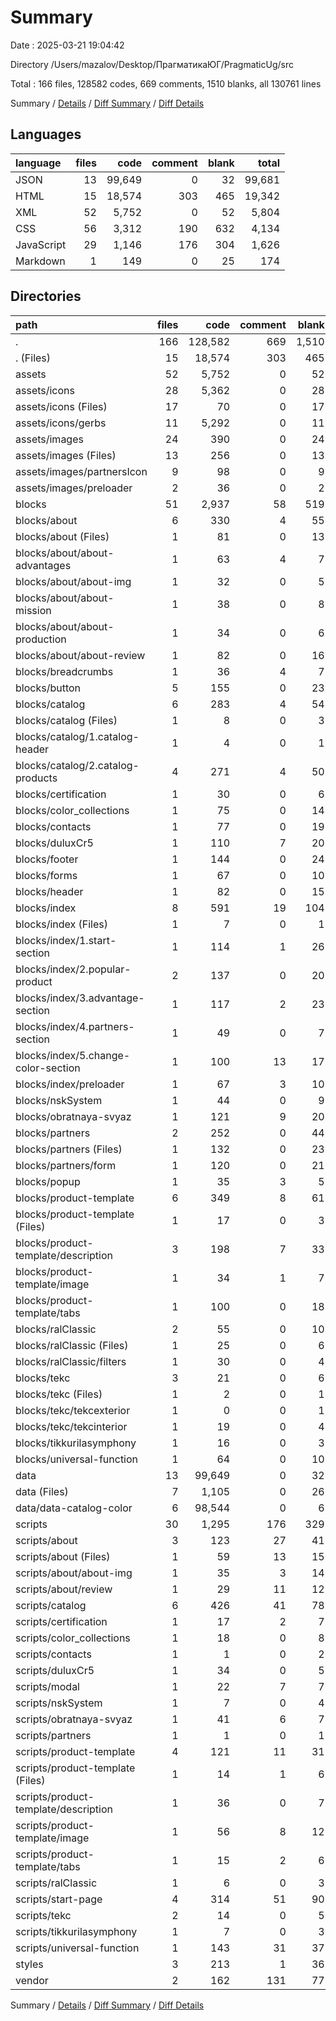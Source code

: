 # Summary

Date : 2025-03-21 19:04:42

Directory /Users/mazalov/Desktop/ПрагматикаЮГ/PragmaticUg/src

Total : 166 files,  128582 codes, 669 comments, 1510 blanks, all 130761 lines

Summary / [Details](details.md) / [Diff Summary](diff.md) / [Diff Details](diff-details.md)

## Languages
| language | files | code | comment | blank | total |
| :--- | ---: | ---: | ---: | ---: | ---: |
| JSON | 13 | 99,649 | 0 | 32 | 99,681 |
| HTML | 15 | 18,574 | 303 | 465 | 19,342 |
| XML | 52 | 5,752 | 0 | 52 | 5,804 |
| CSS | 56 | 3,312 | 190 | 632 | 4,134 |
| JavaScript | 29 | 1,146 | 176 | 304 | 1,626 |
| Markdown | 1 | 149 | 0 | 25 | 174 |

## Directories
| path | files | code | comment | blank | total |
| :--- | ---: | ---: | ---: | ---: | ---: |
| . | 166 | 128,582 | 669 | 1,510 | 130,761 |
| . (Files) | 15 | 18,574 | 303 | 465 | 19,342 |
| assets | 52 | 5,752 | 0 | 52 | 5,804 |
| assets/icons | 28 | 5,362 | 0 | 28 | 5,390 |
| assets/icons (Files) | 17 | 70 | 0 | 17 | 87 |
| assets/icons/gerbs | 11 | 5,292 | 0 | 11 | 5,303 |
| assets/images | 24 | 390 | 0 | 24 | 414 |
| assets/images (Files) | 13 | 256 | 0 | 13 | 269 |
| assets/images/partnersIcon | 9 | 98 | 0 | 9 | 107 |
| assets/images/preloader | 2 | 36 | 0 | 2 | 38 |
| blocks | 51 | 2,937 | 58 | 519 | 3,514 |
| blocks/about | 6 | 330 | 4 | 55 | 389 |
| blocks/about (Files) | 1 | 81 | 0 | 13 | 94 |
| blocks/about/about-advantages | 1 | 63 | 4 | 7 | 74 |
| blocks/about/about-img | 1 | 32 | 0 | 5 | 37 |
| blocks/about/about-mission | 1 | 38 | 0 | 8 | 46 |
| blocks/about/about-production | 1 | 34 | 0 | 6 | 40 |
| blocks/about/about-review | 1 | 82 | 0 | 16 | 98 |
| blocks/breadcrumbs | 1 | 36 | 4 | 7 | 47 |
| blocks/button | 5 | 155 | 0 | 23 | 178 |
| blocks/catalog | 6 | 283 | 4 | 54 | 341 |
| blocks/catalog (Files) | 1 | 8 | 0 | 3 | 11 |
| blocks/catalog/1.catalog-header | 1 | 4 | 0 | 1 | 5 |
| blocks/catalog/2.catalog-products | 4 | 271 | 4 | 50 | 325 |
| blocks/certification | 1 | 30 | 0 | 6 | 36 |
| blocks/color_collections | 1 | 75 | 0 | 14 | 89 |
| blocks/contacts | 1 | 77 | 0 | 19 | 96 |
| blocks/duluxCr5 | 1 | 110 | 7 | 20 | 137 |
| blocks/footer | 1 | 144 | 0 | 24 | 168 |
| blocks/forms | 1 | 67 | 0 | 10 | 77 |
| blocks/header | 1 | 82 | 0 | 15 | 97 |
| blocks/index | 8 | 591 | 19 | 104 | 714 |
| blocks/index (Files) | 1 | 7 | 0 | 1 | 8 |
| blocks/index/1.start-section | 1 | 114 | 1 | 26 | 141 |
| blocks/index/2.popular-product | 2 | 137 | 0 | 20 | 157 |
| blocks/index/3.advantage-section | 1 | 117 | 2 | 23 | 142 |
| blocks/index/4.partners-section | 1 | 49 | 0 | 7 | 56 |
| blocks/index/5.change-color-section | 1 | 100 | 13 | 17 | 130 |
| blocks/index/preloader | 1 | 67 | 3 | 10 | 80 |
| blocks/nskSystem | 1 | 44 | 0 | 9 | 53 |
| blocks/obratnaya-svyaz | 1 | 121 | 9 | 20 | 150 |
| blocks/partners | 2 | 252 | 0 | 44 | 296 |
| blocks/partners (Files) | 1 | 132 | 0 | 23 | 155 |
| blocks/partners/form | 1 | 120 | 0 | 21 | 141 |
| blocks/popup | 1 | 35 | 3 | 5 | 43 |
| blocks/product-template | 6 | 349 | 8 | 61 | 418 |
| blocks/product-template (Files) | 1 | 17 | 0 | 3 | 20 |
| blocks/product-template/description | 3 | 198 | 7 | 33 | 238 |
| blocks/product-template/image | 1 | 34 | 1 | 7 | 42 |
| blocks/product-template/tabs | 1 | 100 | 0 | 18 | 118 |
| blocks/ralClassic | 2 | 55 | 0 | 10 | 65 |
| blocks/ralClassic (Files) | 1 | 25 | 0 | 6 | 31 |
| blocks/ralClassic/filters | 1 | 30 | 0 | 4 | 34 |
| blocks/tekc | 3 | 21 | 0 | 6 | 27 |
| blocks/tekc (Files) | 1 | 2 | 0 | 1 | 3 |
| blocks/tekc/tekcexterior | 1 | 0 | 0 | 1 | 1 |
| blocks/tekc/tekcinterior | 1 | 19 | 0 | 4 | 23 |
| blocks/tikkurilasymphony | 1 | 16 | 0 | 3 | 19 |
| blocks/universal-function | 1 | 64 | 0 | 10 | 74 |
| data | 13 | 99,649 | 0 | 32 | 99,681 |
| data (Files) | 7 | 1,105 | 0 | 26 | 1,131 |
| data/data-catalog-color | 6 | 98,544 | 0 | 6 | 98,550 |
| scripts | 30 | 1,295 | 176 | 329 | 1,800 |
| scripts/about | 3 | 123 | 27 | 41 | 191 |
| scripts/about (Files) | 1 | 59 | 13 | 15 | 87 |
| scripts/about/about-img | 1 | 35 | 3 | 14 | 52 |
| scripts/about/review | 1 | 29 | 11 | 12 | 52 |
| scripts/catalog | 6 | 426 | 41 | 78 | 545 |
| scripts/certification | 1 | 17 | 2 | 7 | 26 |
| scripts/color_collections | 1 | 18 | 0 | 8 | 26 |
| scripts/contacts | 1 | 1 | 0 | 2 | 3 |
| scripts/duluxCr5 | 1 | 34 | 0 | 5 | 39 |
| scripts/modal | 1 | 22 | 7 | 7 | 36 |
| scripts/nskSystem | 1 | 7 | 0 | 4 | 11 |
| scripts/obratnaya-svyaz | 1 | 41 | 6 | 7 | 54 |
| scripts/partners | 1 | 1 | 0 | 1 | 2 |
| scripts/product-template | 4 | 121 | 11 | 31 | 163 |
| scripts/product-template (Files) | 1 | 14 | 1 | 6 | 21 |
| scripts/product-template/description | 1 | 36 | 0 | 7 | 43 |
| scripts/product-template/image | 1 | 56 | 8 | 12 | 76 |
| scripts/product-template/tabs | 1 | 15 | 2 | 6 | 23 |
| scripts/ralClassic | 1 | 6 | 0 | 3 | 9 |
| scripts/start-page | 4 | 314 | 51 | 90 | 455 |
| scripts/tekc | 2 | 14 | 0 | 5 | 19 |
| scripts/tikkurilasymphony | 1 | 7 | 0 | 3 | 10 |
| scripts/universal-function | 1 | 143 | 31 | 37 | 211 |
| styles | 3 | 213 | 1 | 36 | 250 |
| vendor | 2 | 162 | 131 | 77 | 370 |

Summary / [Details](details.md) / [Diff Summary](diff.md) / [Diff Details](diff-details.md)